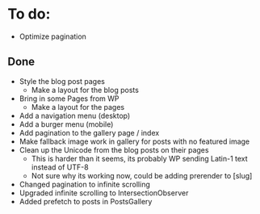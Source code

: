 # To do:

- Optimize pagination

## Done

- Style the blog post pages
    - Make a layout for the blog posts
- Bring in some Pages from WP
    - Make a layout for the pages
- Add a navigation menu (desktop)
- Add a burger menu (mobile)
- Add pagination to the gallery page / index
- Make fallback image work in gallery for posts with no featured image
- Clean up the Unicode from the blog posts on their pages
    - This is harder than it seems, its probably WP sending Latin-1 text instead of UTF-8
    - Not sure why its working now, could be adding prerender to [slug]
- Changed pagination to infinite scrolling
- Upgraded infinite scrolling to IntersectionObserver
- Added prefetch to posts in PostsGallery